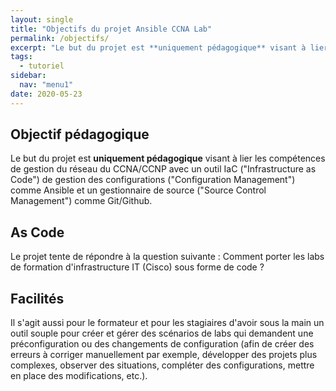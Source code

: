 ```yaml
---
layout: single
title: "Objectifs du projet Ansible CCNA Lab"
permalink: /objectifs/
excerpt: "Le but du projet est **uniquement pédagogique** visant à lier les compétences de gestion du réseau du CCNA/CCNP avec un outil IaC (\"Infrastructure as Code\") de gestion des configurations (\"Configuration Management\") comme Ansible et un gestionnaire de source (\"Source Control Management\") comme Git/Github. Le projet tente de répondre à la question suivante : Comment porter les labs de formation d'infrastructure IT (Cisco) sous forme de code ?"
tags:
  - tutoriel
sidebar:
  nav: "menu1"
date: 2020-05-23
---
```


## Objectif pédagogique

Le but du projet est **uniquement pédagogique** visant à lier les compétences de gestion du réseau du CCNA/CCNP avec un outil IaC ("Infrastructure as Code") de gestion des configurations ("Configuration Management") comme Ansible et un gestionnaire de source ("Source Control Management") comme Git/Github.

## As Code

Le projet tente de répondre à la question suivante : Comment porter les labs de formation d'infrastructure IT (Cisco) sous forme de code ?

## Facilités

Il s'agit aussi pour le formateur et pour les stagiaires d'avoir sous la main un outil souple pour créer et gérer des scénarios de labs qui demandent une préconfiguration ou des changements de configuration (afin de créer des erreurs à corriger manuellement par exemple, développer des projets plus complexes, observer des situations, compléter des configurations, mettre en place des modifications, etc.).
